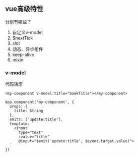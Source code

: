 ## vue高级特性

分别有哪些？

1. 自定义v-model
2. $nextTick
3. slot
4. 动态、异步组件
5. keep-alive
6. mixin

### v-model

代码演示

```vue
<my-component v-model:title="bookTitle"></my-component>

app.component('my-component', {
  props: {
    title: String
  },
  emits: ['update:title'],
  template: `
    <input
      type="text"
      :value="title"
      @input="$emit('update:title', $event.target.value)">
  `
})
```

